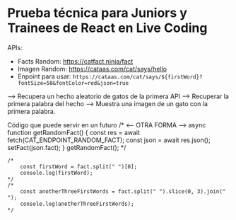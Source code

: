 # Prueba técnica para Juniors y Trainees de React en Live Coding

APIs:

- Facts Random: https://catfact.ninja/fact
- Imagen Random: https://cataas.com/cat/says/hello
- Enpoint para usar: `https://cataas.com/cat/says/${firstWord}?fontSize=50&fontColor=red&json=true`

--> Recupera un hecho aleatorio de gatos de la primera API
--> Recuperar la primera palabra del hecho
--> Muestra una imagen de un gato con la primera palabra.


Código que puede servir en un futuro 
    /*
     <-- OTRA FORMA --> 
        async function getRandomFact() {
            const res = await fetch(CAT_ENDPOINT_RANDOM_FACT);
            const json = await res.json();
            setFact(json.fact);
        }
        getRandomFact();
    */

    /*
        const firstWord = fact.split(" ")[0];
        console.log(firstWord);
    */
    /*
        const anotherThreeFirstWords = fact.split(" ").slice(0, 3).join(" ");
        console.log(anotherThreeFirstWords);
    */